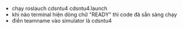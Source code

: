 - chạy roslauch cdsntu4 cdsntu4.launch
- khi nào terminal hiện dòng chữ "READY" thì code đã sẵn sàng chạy
- điền teamname vào simulator là cdsntu4